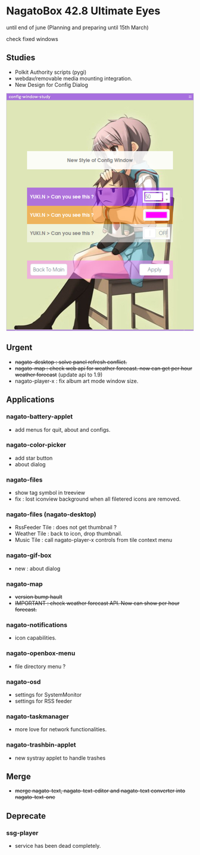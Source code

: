 # NagatoBox 42.8 Ultimate Eyes

until end of june (Planning and preparing until 15th March)

check fixed windows

## Studies

+ Polkit Authority scripts (pygi) 
+ webdav/removable media mounting integration.
+ New Design for Config Dialog

![image: screenshot_2017年04月03日_12：24：04](../screenshot_2017年04月03日_12：24：04.png)

## Urgent

+ ~~nagato-desktop : solve panel refresh conflict.~~
+ ~~nagato-map : check web api for weather forecast. now can get per hour weather forecast~~ (update api to 1.9)
+ nagato-player-x : fix album art mode window size.

## Applications

### nagato-battery-applet

+ add menus for quit, about and configs.

### nagato-color-picker

+ add star button
+ about dialog

### nagato-files

+ show tag symbol in treeview
+ fix : lost iconview background when all filetered icons are removed.

### nagato-files (nagato-desktop)

+ RssFeeder Tile : does not get thumbnail ?
+ Weather Tile : back to icon, drop thumbnail.
+ Music Tile : call nagato-player-x controls from tile context menu

### nagato-gif-box

+ new : about dialog

### nagato-map

+ ~~version bump hault~~
+ ~~IMPORTANT : check weather forecast API. Now can show per hour forecast.~~

### nagato-notifications

+ icon capabilities.

### nagato-openbox-menu

+ file directory menu ?

### nagato-osd 

+ settings for SystemMonitor
+ settings for RSS feeder

### nagato-taskmanager

+ more love for network functionalities.

### nagato-trashbin-applet

+ new systray applet to handle trashes

## Merge

+ ~~merge nagato-text, nagato-text-editor and nagato-text converter into nagato-text-one~~

## Deprecate

### ssg-player

+ service has been dead completely.
